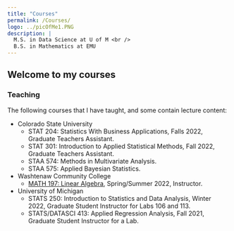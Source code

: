 ```yaml
---
title: "Courses"
permalink: /Courses/
logo: ../picOfMe1.PNG
description: |
  M.S. in Data Science at U of M <br />
  B.S. in Mathematics at EMU
---
```

## Welcome to my courses

### Teaching

The following courses that I have taught, and some contain lecture content:
- Colorado State University
  - STAT 204: Statistics With Business Applications, Falls 2022, Graduate Teachers Assistant.
  - STAT 301: Introduction to Applied Statistical Methods, Fall 2022, Graduate Teachers Assistant.
  - STAA 574: Methods in Multivariate Analysis.
  - STAA 575: Applied Bayesian Statistics.
- Washtenaw Community College
  - [MATH 197: Linear Algebra](https://brodyee.github.io/Courses/LinearAlgebra), Spring/Summer 2022, Instructor.
- University of Michigan
  - STATS 250: Introduction to Statistics and Data Analysis, Winter 2022, Graduate Student Instructor for Labs 106 and 113.
  - STATS/DATASCI 413: Applied Regression Analysis, Fall 2021, Graduate Student Instructor for a Lab.

<!-- ### Course Notes

The following contain topics I have studied. These are my notes on the subject, used as a reference for me and anyone else to refresh or learn more about the subject:
-->

